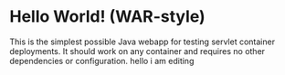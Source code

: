 Hello World! (WAR-style)
===============

This is the simplest possible Java webapp for testing servlet container deployments.  It should work on any container and requires no other dependencies or configuration.
hello i am editing 
